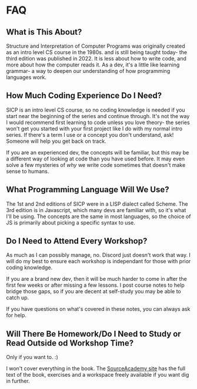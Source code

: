 # FAQ

## What is This About?

Structure and Interpretation of Computer Programs was originally created as an intro level CS course in the 1980s. and is still being taught today- the third edition was published in 2022. It is less about how to write code, and more about how the computer reads it. As a dev, it's a little like learning grammar- a way to deepen our understanding of how programming languages work.

## How Much Coding Experience Do I Need?

SICP is an intro level CS course, so no coding knowledge is needed if you start near the beginning of the series and continue through. It's not the way I would recommend first learning to code unless you love theory- the series won't get you started with your first project like I do with my normal intro series. If there's a term I use or a concept you don't understand, ask! Someone will help you get back on track.

If you are an experienced dev, the concepts will be familiar, but this may be a different way of looking at code than you have used before. It may even solve a few mysteries of *why* we write code sometimes that doesn't make sense to humans.

## What Programming Language Will We Use?

The 1st and 2nd editions of SICP were in a LISP dialect called Scheme. The 3rd edition is in Javascript, which many devs are familiar with, so it's what I'll be using. The concepts are the same in most languages, so the choice of JS is primarily about picking a specific syntax to use.

## Do I Need to Attend Every Workshop?

As much as I can possibly manage, no. Discord just doesn't work that way. I will do my best to ensure each workshop is independant for those with prior coding knowledge.

If you are a brand new dev, then it will be much harder to come in after the first few weeks or after missing a few lessons. I post course notes to help bridge those gaps, so if you are decent at self-study you may be able to catch up.

If you have questions on what's covered in these notes, you can always ask for help.

## Will There Be Homework/Do I Need to Study or Read Outside od Workshop Time?

Only if you want to. :)

I won't cover everything in the book. The [SourceAcademy site](https://sourceacademy.org/) has the full text of the book, exercises and a workspace freely available if you want dig in further.
